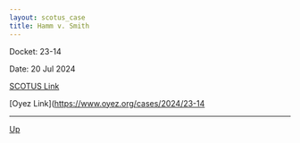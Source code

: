 ```yaml
---
layout: scotus_case
title: Hamm v. Smith
---
```


Docket: 23-14

Date: 20 Jul 2024

[SCOTUS Link](https://www.supremecourt.gov/opinions/23pdf/602us1r39_2b8e.pdf)

[Oyez Link](https://www.oyez.org/cases/2024/23-14

---

[Up](./README.md)